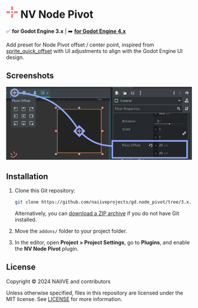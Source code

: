 # <img src="./assetlib/icon.svg" width="32" height="32"> NV Node Pivot

✅ **for Godot Engine 3.x** | ➡️ [**for Godot Engine 4.x**](https://github.com/naiiveprojects/gd.node_pivot/tree/4.x)

Add preset for Node Pivot offset / center point, inspired from [sprite_quick_offset](https://github.com/K3nIchi/sprite_quick_offset) with UI adjustments to align with the Godot Engine UI design.

## Screenshots

![ss](/assetlib/nvgd_node_pivot.png)

## Installation

1. Clone this Git repository:

    ```bash
    git clone https://github.com/naiiveprojects/gd.node_pivot/tree/3.x.git
    ```

    Alternatively, you can [download a ZIP archive](https://github.com/naiiveprojects/gd.node_pivot/archive/refs/heads/3.x.zip) if you do not have Git installed.

2. Move the `addons/` folder to your project folder.
3. In the editor, open **Project > Project Settings**, go to **Plugins**, and enable the **NV Node Pivot** plugin.

## License

Copyright © 2024 NAIIVE and contributors

Unless otherwise specified, files in this repository are licensed under the MIT license. See [LICENSE](LICENSE) for more information.
